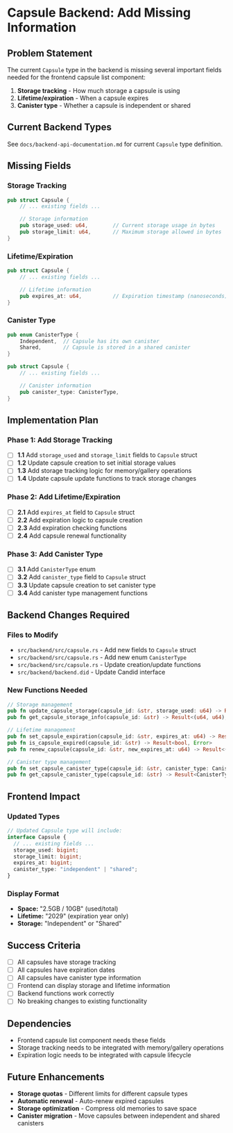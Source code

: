 # Capsule Backend: Add Missing Information

## Problem Statement

The current `Capsule` type in the backend is missing several important fields needed for the frontend capsule list component:

1. **Storage tracking** - How much storage a capsule is using
2. **Lifetime/expiration** - When a capsule expires
3. **Canister type** - Whether a capsule is independent or shared

## Current Backend Types

See `docs/backend-api-documentation.md` for current `Capsule` type definition.

## Missing Fields

### Storage Tracking

```rust
pub struct Capsule {
    // ... existing fields ...

    // Storage information
    pub storage_used: u64,        // Current storage usage in bytes
    pub storage_limit: u64,       // Maximum storage allowed in bytes
}
```

### Lifetime/Expiration

```rust
pub struct Capsule {
    // ... existing fields ...

    // Lifetime information
    pub expires_at: u64,          // Expiration timestamp (nanoseconds)
}
```

### Canister Type

```rust
pub enum CanisterType {
    Independent,  // Capsule has its own canister
    Shared,       // Capsule is stored in a shared canister
}

pub struct Capsule {
    // ... existing fields ...

    // Canister information
    pub canister_type: CanisterType,
}
```

## Implementation Plan

### Phase 1: Add Storage Tracking

- [ ] **1.1** Add `storage_used` and `storage_limit` fields to `Capsule` struct
- [ ] **1.2** Update capsule creation to set initial storage values
- [ ] **1.3** Add storage tracking logic for memory/gallery operations
- [ ] **1.4** Update capsule update functions to track storage changes

### Phase 2: Add Lifetime/Expiration

- [ ] **2.1** Add `expires_at` field to `Capsule` struct
- [ ] **2.2** Add expiration logic to capsule creation
- [ ] **2.3** Add expiration checking functions
- [ ] **2.4** Add capsule renewal functionality

### Phase 3: Add Canister Type

- [ ] **3.1** Add `CanisterType` enum
- [ ] **3.2** Add `canister_type` field to `Capsule` struct
- [ ] **3.3** Update capsule creation to set canister type
- [ ] **3.4** Add canister type management functions

## Backend Changes Required

### Files to Modify

- `src/backend/src/capsule.rs` - Add new fields to `Capsule` struct
- `src/backend/src/capsule.rs` - Add new enum `CanisterType`
- `src/backend/src/capsule.rs` - Update creation/update functions
- `src/backend/backend.did` - Update Candid interface

### New Functions Needed

```rust
// Storage management
pub fn update_capsule_storage(capsule_id: &str, storage_used: u64) -> Result<(), Error>
pub fn get_capsule_storage_info(capsule_id: &str) -> Result<(u64, u64), Error>

// Lifetime management
pub fn set_capsule_expiration(capsule_id: &str, expires_at: u64) -> Result<(), Error>
pub fn is_capsule_expired(capsule_id: &str) -> Result<bool, Error>
pub fn renew_capsule(capsule_id: &str, new_expires_at: u64) -> Result<(), Error>

// Canister type management
pub fn set_capsule_canister_type(capsule_id: &str, canister_type: CanisterType) -> Result<(), Error>
pub fn get_capsule_canister_type(capsule_id: &str) -> Result<CanisterType, Error>
```

## Frontend Impact

### Updated Types

```typescript
// Updated Capsule type will include:
interface Capsule {
  // ... existing fields ...
  storage_used: bigint;
  storage_limit: bigint;
  expires_at: bigint;
  canister_type: "independent" | "shared";
}
```

### Display Format

- **Space:** "2.5GB / 10GB" (used/total)
- **Lifetime:** "2029" (expiration year only)
- **Storage:** "Independent" or "Shared"

## Success Criteria

- [ ] All capsules have storage tracking
- [ ] All capsules have expiration dates
- [ ] All capsules have canister type information
- [ ] Frontend can display storage and lifetime information
- [ ] Backend functions work correctly
- [ ] No breaking changes to existing functionality

## Dependencies

- Frontend capsule list component needs these fields
- Storage tracking needs to be integrated with memory/gallery operations
- Expiration logic needs to be integrated with capsule lifecycle

## Future Enhancements

- **Storage quotas** - Different limits for different capsule types
- **Automatic renewal** - Auto-renew expired capsules
- **Storage optimization** - Compress old memories to save space
- **Canister migration** - Move capsules between independent and shared canisters
